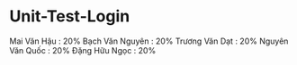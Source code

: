 # Unit-Test-Login
Mai Văn Hậu : 20%
Bạch Văn Nguyên : 20%
Trương Văn Dạt : 20% 
Nguyên Văn Quốc : 20% 
Đặng Hữu Ngọc : 20%
